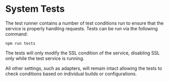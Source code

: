 # System Tests

The test runner contains a number of test conditions run to ensure that the 
service is properly handling requests. Tests can be run via the following command:

```
npm run tests
```

The tests will only modify the SSL condition of the service, disabling SSL only 
while the test service is running.

All other settings, such as adapters, will remain intact allowing the tests to 
check conditions based on individual builds or configurations.
